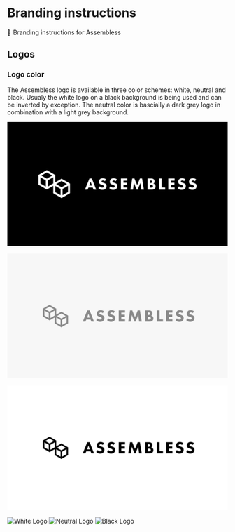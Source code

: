 # Branding instructions
👕 Branding instructions for Assembless

## Logos

### Logo color

The Assembless logo is available in three color schemes: white, neutral and black. Usualy the white logo on a black background is being used and can be inverted by exception. The neutral color is bascially a dark grey logo in combination with a light grey background.

![White Full](/logos/banners/assembless_banner01.png?raw=true "Assembless White")

![Neutral Full](/logos/banners/assembless_banner04.png?raw=true "Assembless Neutral")

![Black Full](/logos/banners/assembless_banner03.png?raw=true "Assembless Black")


![White Logo](/logos/examples/logo_white.png.png?raw=true "Assembless White")
![Neutral Logo](/logos/examples/logo_neutral.png.png?raw=true "Assembless Neutral")
![Black Logo](/logos/examples/logo_black.png.png?raw=true "Assembless Black")